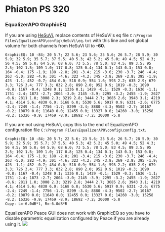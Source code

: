 # Phiaton PS 320
### EqualizerAPO GraphicEQ
If you are using [HeSuVi](https://sourceforge.net/projects/hesuvi/), replace contents of HeSuVi's eq file `C:\Program Files\EqualizerAPO\config\HeSuVi\eq.txt` with this line and set global volume for both channels from HeSuVi UI to **-60**.
```
GraphicEQ: 10 -84; 20 5.7; 22 5.6; 23 5.6; 25 5.6; 26 5.7; 28 5.9; 30 5.9; 32 5.9; 35 5.7; 37 5.5; 40 5.3; 42 5.2; 45 5.0; 49 4.5; 52 4.3; 56 4.5; 59 5.0; 64 5.9; 68 6.0; 73 5.5; 78 5.0; 83 4.5; 89 3.5; 95 2.5; 102 1.5; 109 1.0; 117 0.8; 125 0.4; 134 0.1; 143 0.3; 153 0.8; 164 -0.4; 175 -1.9; 188 -2.8; 201 -3.4; 215 -3.6; 230 -3.7; 246 -4.4; 263 -5.0; 282 -4.9; 301 -4.6; 323 -4.2; 345 -3.8; 369 -2.8; 395 -1.9; 423 -1.1; 452 -0.7; 484 0.0; 518 0.9; 554 1.6; 593 2.2; 635 2.9; 679 3.3; 726 3.4; 777 3.3; 832 2.8; 890 2.0; 952 0.9; 1019 -0.3; 1090 -0.8; 1167 -0.4; 1248 0.1; 1336 0.1; 1429 -0.1; 1529 -0.3; 1636 -1.1; 1751 -2.4; 1873 -2.7; 2004 -3.0; 2145 -3.9; 2295 -3.2; 2455 -1.9; 2627 -0.6; 2811 1.0; 3008 2.3; 3219 2.8; 3444 2.7; 3685 2.6; 3943 3.1; 4219 4.1; 4514 5.6; 4830 6.0; 5168 6.0; 5530 5.6; 5917 0.9; 6331 -2.6; 6775 -2.4; 7249 -1.4; 7756 -1.7; 8299 -3.4; 8880 -4.3; 9502 -2.7; 10167 -0.2; 10879 0.0; 11640 0.0; 12455 0.0; 13327 0.0; 14260 -3.0; 15258 -8.2; 16326 -9.9; 17469 -8.9; 18692 -7.2; 20000 -5.8
```
If you are not using HeSuVi, copy this to the end of EqualizerAPO configuration file `C:\Program Files\EqualizerAPO\config\config.txt`.
```
GraphicEQ: 10 -84; 20 5.7; 22 5.6; 23 5.6; 25 5.6; 26 5.7; 28 5.9; 30 5.9; 32 5.9; 35 5.7; 37 5.5; 40 5.3; 42 5.2; 45 5.0; 49 4.5; 52 4.3; 56 4.5; 59 5.0; 64 5.9; 68 6.0; 73 5.5; 78 5.0; 83 4.5; 89 3.5; 95 2.5; 102 1.5; 109 1.0; 117 0.8; 125 0.4; 134 0.1; 143 0.3; 153 0.8; 164 -0.4; 175 -1.9; 188 -2.8; 201 -3.4; 215 -3.6; 230 -3.7; 246 -4.4; 263 -5.0; 282 -4.9; 301 -4.6; 323 -4.2; 345 -3.8; 369 -2.8; 395 -1.9; 423 -1.1; 452 -0.7; 484 0.0; 518 0.9; 554 1.6; 593 2.2; 635 2.9; 679 3.3; 726 3.4; 777 3.3; 832 2.8; 890 2.0; 952 0.9; 1019 -0.3; 1090 -0.8; 1167 -0.4; 1248 0.1; 1336 0.1; 1429 -0.1; 1529 -0.3; 1636 -1.1; 1751 -2.4; 1873 -2.7; 2004 -3.0; 2145 -3.9; 2295 -3.2; 2455 -1.9; 2627 -0.6; 2811 1.0; 3008 2.3; 3219 2.8; 3444 2.7; 3685 2.6; 3943 3.1; 4219 4.1; 4514 5.6; 4830 6.0; 5168 6.0; 5530 5.6; 5917 0.9; 6331 -2.6; 6775 -2.4; 7249 -1.4; 7756 -1.7; 8299 -3.4; 8880 -4.3; 9502 -2.7; 10167 -0.2; 10879 0.0; 11640 0.0; 12455 0.0; 13327 0.0; 14260 -3.0; 15258 -8.2; 16326 -9.9; 17469 -8.9; 18692 -7.2; 20000 -5.8
Copy: L=-6.0dB*l, R=-6.0dB*R
```
EqualizerAPO Peace GUI does not work with GraphicEQ so you have to disable parametric equalization configured by Peace if you are already using it.
![](https://raw.githubusercontent.com/jaakkopasanen/AutoEq/master/results/Sonoma%20Model%20One/headphoncecom/onear/Phiaton%20PS%20320/Phiaton%20PS%20320.png)
